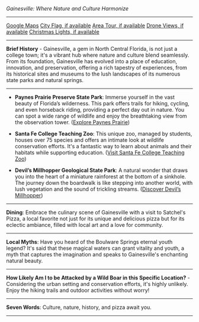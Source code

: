 *Gainesville: Where Nature and Culture Harmonize*

---

[Google Maps](https://www.google.com/maps/place/Gainesville,+FL/data=!3m1!1e3)
[City Flag, if available](https://www.google.com/search?tbm=isch&q=Gainesville+FL+Flag+Picture)
[Area Tour, if available](https://www.youtube.com/results?search_query=Gainesville+FL+4k+tour)
[Drone Views, if available](https://www.youtube.com/results?search_query=Gainesville+FL+4k+drone)
[Christmas Lights, if available](https://www.youtube.com/results?search_query=Gainesville+FL+christmas+lights)

---

**Brief History** - Gainesville, a gem in North Central Florida, is not just a college town; it's a vibrant hub where nature and culture blend seamlessly. From its foundation, Gainesville has evolved into a place of education, innovation, and preservation, offering a rich tapestry of experiences, from its historical sites and museums to the lush landscapes of its numerous state parks and natural springs.

---

- **Paynes Prairie Preserve State Park**: Immerse yourself in the vast beauty of Florida’s wilderness. This park offers trails for hiking, cycling, and even horseback riding, providing a perfect day out in nature. You can spot a wide range of wildlife and enjoy the breathtaking view from the observation tower. ([Explore Paynes Prairie](https://www.youtube.com/results?search_query=Paynes+Prairie+Preserve+State+Park))

- **Santa Fe College Teaching Zoo**: This unique zoo, managed by students, houses over 75 species and offers an intimate look at wildlife conservation efforts. It's a fantastic way to learn about animals and their habitats while supporting education. ([Visit Santa Fe College Teaching Zoo](https://www.youtube.com/results?search_query=Santa+Fe+College+Teaching+Zoo))

- **Devil’s Millhopper Geological State Park**: A natural wonder that draws you into the heart of a miniature rainforest at the bottom of a sinkhole. The journey down the boardwalk is like stepping into another world, with lush vegetation and the sound of trickling streams. ([Discover Devil’s Millhopper](https://www.youtube.com/results?search_query=Devil’s+Millhopper+Geological+State+Park))

---

**Dining**: Embrace the culinary scene of Gainesville with a visit to Satchel's Pizza, a local favorite not just for its unique and delicious pizza but for its eclectic ambiance, filled with local art and a love for community. 

---

**Local Myths**: Have you heard of the Boulware Springs eternal youth legend? It's said that these magical waters can grant vitality and youth, a myth that captures the imagination and speaks to Gainesville's enchanting natural beauty.

---

**How Likely Am I to be Attacked by a Wild Boar in this Specific Location?** - Considering the urban setting and conservation efforts, it's highly unlikely. Enjoy the hiking trails and outdoor activities without worry!

---

**Seven Words**: Culture, nature, history, and pizza await you.

---